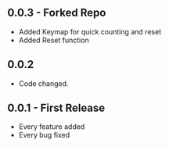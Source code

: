 ## 0.0.3 - Forked Repo
* Added Keymap for quick counting and reset
* Added Reset function

## 0.0.2

* Code changed.

## 0.0.1 - First Release
* Every feature added
* Every bug fixed
